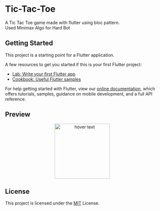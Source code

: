 # Tic-Tac-Toe

A Tic Tac Toe game made with flutter using bloc pattern.<br>
Used Minimax Algo for Hard Bot

## Getting Started

This project is a starting point for a Flutter application.

A few resources to get you started if this is your first Flutter project:

- [Lab: Write your first Flutter app](https://flutter.dev/docs/get-started/codelab)
- [Cookbook: Useful Flutter samples](https://flutter.dev/docs/cookbook)

For help getting started with Flutter, view our
[online documentation](https://flutter.dev/docs), which offers tutorials,
samples, guidance on mobile development, and a full API reference.

## Preview


<p align="center">
  <img src="example/gif.gif" width="180" height = ""title="hover text">
</p>

## License
This project is licensed under the [MIT](https://choosealicense.com/licenses/mit/) License.

